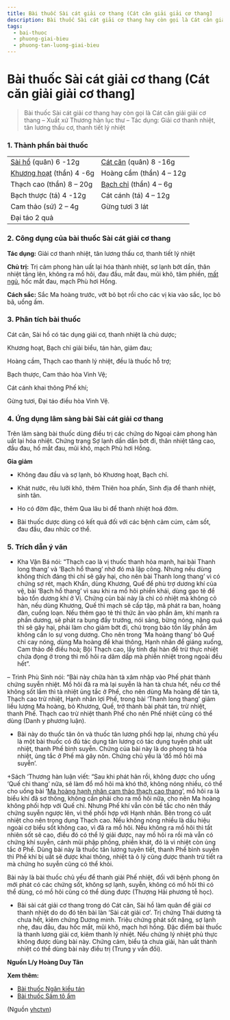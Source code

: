 ```yaml
---
title: Bài thuốc Sài cát giải cơ thang (Cát căn giải giải cơ thang]
description: Bài thuốc Sài cát giải cơ thang hay còn gọi là Cát căn giải giải cơ thang – Xuất xứ Thương hàn lục thư – Tác dụng- Giải cơ thanh nhiệt, tân lương thấu cơ, thanh tiết lý nhiệt
tags:
  - bai-thuoc
  - phuong-giai-bieu
  - phuong-tan-luong-giai-bieu
---
```


# Bài thuốc Sài cát giải cơ thang (Cát căn giải giải cơ thang] 

> Bài thuốc Sài cát giải cơ thang hay còn gọi là Cát căn giải giải cơ thang – Xuất xứ Thương hàn lục thư – Tác dụng: Giải cơ thanh nhiệt, tân lương thấu cơ, thanh tiết lý nhiệt

### 1. Thành phần bài thuốc

|  |  |
| --- | --- |
| [Sài hồ](/yhctvn/vi-thuoc-sai-ho) (quân) 6 -12g | [Cát căn](/yhctvn/vi-thuoc-cat-can) (quân) 8 -16g |
| [Khương hoạt](/yhctvn/vi-thuoc-khuong-hoat) (thần) 4 -6g | Hoàng cầm (thần) 4 – 12g |
| Thạch cao (thần) 8 – 20g | [Bạch chỉ](/yhctvn/vi-thuoc-bach-chi) (thần) 4 – 6g |
| Bạch thược (tá) 4 -12g | Cát cánh (tá) 4 – 12g |
| Cam thảo (sứ) 2 – 4g | Gừng tươi 3 lát |
|  Đại táo 2 quả |  |

### 2. Công dụng của bài thuốc Sài cát giải cơ thang

**Tác dụng:** Giải cơ thanh nhiệt, tân lương thấu cơ, thanh tiết lý nhiệt

**Chủ trị:** Trị cảm phong hàn uất lại hóa thành nhiệt, sợ lạnh bớt dần, thân nhiệt tăng lên, không ra mồ hôi, đau đầu, mắt đau, mũi khô, tâm phiền, [mất ngủ](/yhctvn/chung-mat-ngu-theo-dong-y), hốc mắt đau, mạch Phù hơi Hồng.

**Cách sắc:** Sắc Ma hoàng trước, vớt bỏ bọt rồi cho các vị kia vào sắc, lọc bỏ bã, uống ấm.

### **3. Phân tích bài thuốc**

Cát căn, Sài hồ có tác dụng giải cơ, thanh nhiệt là chủ dược; 

Khương hoạt, Bạch chỉ giải biểu, tán hàn, giảm đau; 

Hoàng cầm, Thạch cao thanh lý nhiệt, đều là thuốc hỗ trợ; 

Bạch thược, Cam thảo hòa Vinh Vệ; 

Cát cánh khai thông Phế khí; 

Gừng tươi, Đại táo điều hòa Vinh Vệ.

### 4. Ứng dụng lâm sàng bài Sài cát giải cơ thang

Trên lâm sàng bài thuốc dùng điều trị các chứng do Ngoại cảm phong hàn uất lại hóa nhiệt. Chứng trạng Sợ lạnh dần dần bớt đi, thân nhiệt tăng cao, đầu đau, hố mắt đau, mũi khô, mạch Phù hơi Hồng.

**Gia giảm**

+ Không đau đầu và sợ lạnh, bỏ Khương hoạt, Bạch chỉ.

+ Khát nước, rêu lưỡi khô, thêm Thiên hoa phấn, Sinh địa để thanh nhiệt, sinh tân.

+ Ho có đờm đặc, thêm Qua lâu bì để thanh nhiệt hoá đờm.

+ Bài thuốc dược dùng có kết quả đối với các bệnh cảm cúm, cảm sốt, đau đầu, đau nhức cơ thể.

### 5. Trích dẫn ý văn

+ Kha Vận Bá nói: “Thạch cao là vị thuốc thanh hỏa mạnh, hai bài Thanh long thang’ và ‘Bạch hổ thang’ nhờ đó mà lập công. Nhưng nếu dùng không thích đáng thì chỉ sẽ gây hại, cho nên bài Thanh long thang’ vì có chứng sợ rét, mạch Khẩn, dùng Khương, Quế để phù trợ dương khí của vệ, bài ‘Bạch hổ thang’ vì sau khi ra mồ hôi phiền khái, dùng gạo tẻ để bảo tổn dương khí ở Vị. Chứng củn bài này là chỉ có nhiệt mà không cỏ hàn, nếu dùng Khương, Quế thì mạch sẽ cấp tập, mã phát ra ban, hoàng đàn, cuồng loạn. Nếu thêm gạo tẻ thì thức ăn vào phần âm, khí mạnh ra phần dương, sẽ phát ra bụng đầy trướng, nói sảng, bừng nóng, nặng quá thì sẽ gây hại, phải làm cho giảm bớt đi, chú trọng bảo tồn lấy phẩn âm không cần lo sự vong dương. Cho nên trong ‘Ma hoàng thang’ bỏ Quế chi cay nóng, dùng Ma hoàng để khai thông, Hạnh nhân để giáng xuống, Cam thảo để điều hoà; Bội Thạch cao, lấy tính đại hàn để trừ thực nhiệt chứa đọng ở trong thì mồ hôi ra dâm dấp mà phiền nhiệt trong ngoài đều hết”.

– Trình Phù Sinh nói: “Bài này chữa hàn tà xâm nhập vào Phế phát thành chứng suyễn nhiệt. Mồ hôi đã ra mà lại suyễn là hàn tà chưa hết, nếu cơ thể không sốt lắm thì tà nhiệt ủng tắc ở Phế, cho nên dùng Ma hoàng để tán tà, Thạch cao trừ nhiệt, Hạnh nhân lợi Phế, trong bài ‘Thanh long thang’ giảm liều lượng Ma hoàng, bỏ Khương, Quế, trở thành bài phát tán, trừ nhiệt, thanh Phế. Thạch cao trừ nhiệt thanh Phế cho nên Phế nhiệt cũng có thể dùng (Danh y phương luận).

+ Bài này do thuốc tân ôn và thuốc tân lương phối hợp lại, nhưng chủ yếu là một bài thuốc có đủ tác dụng tân lương có tác dụng tuyên phát uất nhiệt, thanh Phế bình suyễn. Chứng của bài này là do phong tà hóa nhiệt, ủng tắc ở Phế mà gây nôn. Chứng chủ yếu là ‘đổ mồ hôi mà suyễn’. 

+Sách ‘Thương hàn luận viết: “Sau khi phát hãn rồi, không được cho uống ‘Quế chi thang’ nữa, sẽ làm đổ mồ hôi mà khó thở, không nóng nhiều, có thể cho uống bài ‘[Ma hoàng hạnh nhân cam thảo thạch cao thang](/yhctvn/bai-thuoc-ma-hanh-thach-cam-thang)’, mồ hôi ra là biểu khí đã sơ thông, không cần phải cho ra mồ hôi nữa, cho nên Ma hoàng không phối hợp với Quế chi. Nhưng Phế khí vẫn còn bế tắc cho nên thấy chứng suyễn ngược lên, vì thế phối hợp với Hạnh nhân. Bên trong có uất nhiệt cho nên trọng dụng Thạch cao. Nếu không nóng nhiều là dấu hiệu ngoài cơ biểu sốt không cao, vì đã ra mồ hôi. Nếu không ra mồ hôi thì tất nhiên sốt sẽ cao, điều đó có thể lý giải được, nay mồ hôi ra rồi mà vẫn có chứng khí suyễn, cánh mũi phập phồng, phiền khát, đó là vì nhiệt còn ủng tắc ở Phế. Dùng bài này là thuốc tân lương tuyên tiết, thanh Phế bình suyễn thì Phế khí bị uất sẽ được khai thông, nhiệt tà ỏ lý cũng được thanh trừ tiết ra mà chứng ho suyễn cũng có thể khỏi.

Bài này là bài thuốc chủ yếu để thanh giải Phế nhiệt, đối với bệnh phong ôn mới phát có các chứng sốt, không sợ lạnh, suyễn, không có mồ hôi thì có thể dùng, có mồ hôi cũng có thể dùng được (Thượng Hải phương tễ học).

+ Bài sài cát giải cơ thang trong dó Cát căn, Sài hồ làm quân để giải cơ thanh nhiệt do do đó tên bài làn ‘Sài cát giải cơ’. Trị chứng Thái dương tà chưa hết, kiêm chứng Dương minh. Triệu chứng phát sốt nặng, sợ lạnh nhẹ, đau đầu, đau hốc mắt, mũi khô, mạch hơi hồng. Đặc điểm bài thuốc là thanh lương giải cơ, kiêm thanh lý nhiệt. Nếu chứng lý nhiệt phủ thực không được dùng bài này. Chứng cảm, biểu tà chưa giải, hàn uất thành nhiệt có thể dùng bài này điều trị (Trung y vấn đối).

**Nguồn L/y Hoàng Duy Tân**

**Xem thêm:**

* [Bài thuốc Ngân kiều tán](/yhctvn/bai-thuoc-ngan-kieu-tan)
* [Bài thuốc Sâm tô ẩm](/yhctvn/bai-thuoc-sam-to-am)

(Nguồn <a href="https://yhctvn.com/bai-thuoc-sai-cat-giai-co-thang-cat-can-giai-giai-co-thang/" target="_blank">yhctvn</a>)
